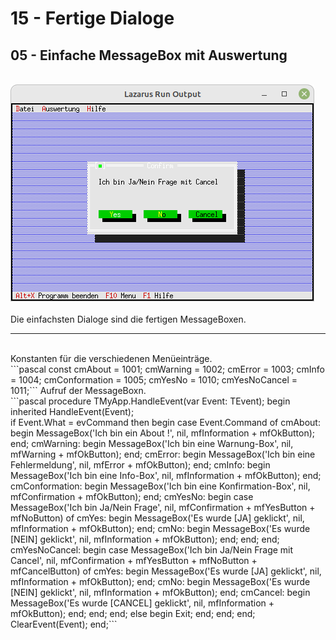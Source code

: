 # 15 - Fertige Dialoge
## 05 - Einfache MessageBox mit Auswertung
<br>
<img src="image.png" alt="Selfhtml"><br><br>
Die einfachsten Dialoge sind die fertigen MessageBoxen.<br>
<hr><br>
Konstanten für die verschiedenen Menüeinträge.<br>
```pascal
const
  cmAbout        = 1001;
  cmWarning      = 1002;
  cmError        = 1003;
  cmInfo         = 1004;
  cmConformation = 1005;
  cmYesNo        = 1010;
  cmYesNoCancel  = 1011;```
Aufruf der MessageBoxn.<br>
```pascal
  procedure TMyApp.HandleEvent(var Event: TEvent);
  begin
    inherited HandleEvent(Event);
<br>
    if Event.What = evCommand then begin
      case Event.Command of
        cmAbout: begin
          MessageBox('Ich bin ein About !', nil, mfInformation + mfOkButton);
        end;
        cmWarning: begin
          MessageBox('Ich bin eine Warnung-Box', nil, mfWarning + mfOkButton);
        end;
        cmError: begin
          MessageBox('Ich bin eine Fehlermeldung', nil, mfError + mfOkButton);
        end;
        cmInfo: begin
          MessageBox('Ich bin eine Info-Box', nil, mfInformation + mfOkButton);
        end;
        cmConformation: begin
          MessageBox('Ich bin eine Konfirmation-Box', nil, mfConfirmation + mfOkButton);
        end;
        cmYesNo: begin
          case
            MessageBox('Ich bin Ja/Nein Frage', nil, mfConfirmation + mfYesButton + mfNoButton) of
            cmYes: begin
              MessageBox('Es wurde [JA] geklickt', nil, mfInformation + mfOkButton);
            end;
            cmNo: begin
              MessageBox('Es wurde [NEIN] geklickt', nil, mfInformation + mfOkButton);
            end;
          end;
        end;
        cmYesNoCancel: begin
          case
            MessageBox('Ich bin Ja/Nein Frage mit Cancel', nil, mfConfirmation + mfYesButton + mfNoButton + mfCancelButton) of
            cmYes: begin
              MessageBox('Es wurde [JA] geklickt', nil, mfInformation + mfOkButton);
            end;
            cmNo: begin
              MessageBox('Es wurde [NEIN] geklickt', nil, mfInformation + mfOkButton);
            end;
            cmCancel: begin
              MessageBox('Es wurde [CANCEL] geklickt', nil, mfInformation + mfOkButton);
            end;
          end;
        end;
        else begin
          Exit;
        end;
      end;
    end;
    ClearEvent(Event);
  end;```
<br>
